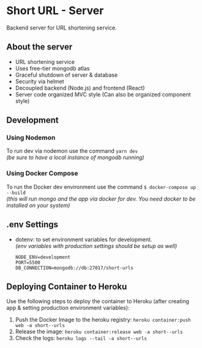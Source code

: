 # Short URL - Server

Backend server for URL shortening service.

## About the server

- URL shortening service
- Uses free-tier mongodb atlas
- Graceful shutdown of server & database
- Security via helmet
- Decoupled backend (Node.js) and frontend (React)
- Server code organized MVC style (Can also be organized component style)

## Development

### Using Nodemon

To run dev via nodemon use the command `yarn dev`\
*(be sure to have a local instance of mongodb running)*

### Using Docker Compose

To run the Docker dev environment use the command `$ docker-compose up --build`\
*(this will run mongo and the app via docker for dev. You need docker to be installed on your system)*

## .env Settings

- dotenv: to set environment variables for development.\
  *(env variables with production settings should be setup as well)*

  ```.env
  NODE_ENV=development
  PORT=5500
  DB_CONNECTION=mongodb://db:27017/short-urls
  ```

## Deploying Container to Heroku

Use the following steps to deploy the container to Heroku (after creating app & setting production environment variables):

1. Push the Docker Image to the heroku registry: `heroku container:push web -a short--urls`
2. Release the image: `heroku container:release web -a short--urls`
3. Check the logs: `heroku logs --tail -a short--urls`
